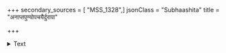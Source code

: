 +++
secondary_sources = [ "MSS_1328",]
jsonClass = "Subhaashita"
title = "अनाप्तपुण्योपचयैर्दुरापा"

+++

<details><summary>Text</summary>

अनाप्तपुण्योपचयैर्दुरापा फलस्य निर्धूतरजाः सवित्री।  
तुल्या भवद्दर्शनसंपदेषा वृष्टेर्दिवो वीतबलाहकायाः॥
</details>
